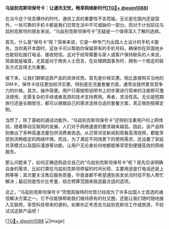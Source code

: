 **乌兹别克斯坦保号卡：让通讯无忧，畅享网络新时代[[TG💪+ @esim1088](https://t.me/s/esim1088)]**

在当今这个信息爆炸的时代，通信工具的重要性不言而喻。无论是在国内还是国外，一张可靠的手机卡都是我们日常生活中不可或缺的一部分。而对于计划前往乌兹别克斯坦的朋友来说，“乌兹别克斯坦保号卡”无疑是一个值得深入了解的选择。

首先，什么是“保号卡”呢？简单来说，它是一种专门为出国人士设计的手机卡服务。当你离开本国时，这张卡可以帮助你保留原有的手机号码，确保你在异国他乡也能轻松接打电话、接收短信。这对于经常需要与家人或客户保持联系的人来说，简直就是福音。尤其是对于商务人士而言，在处理跨国事务时，拥有一个稳定的联系方式显得尤为重要。

接下来，让我们聊聊这款产品的具体优势。首先是价格实惠。相比直接购买当地的SIM卡，保号卡往往更加经济实惠，特别是在流量套餐方面，通常会提供更具竞争力的价格。其次，操作简便。用户只需按照说明书上的步骤进行简单的注册即可激活使用，无需复杂的手续或者高昂的技术支持费用。再者，灵活性高。无论是短期旅行还是长期居住，都可以根据自己的需求选择合适的套餐方案，真正做到按需定制。

当然了，除了基础的通话功能外，“乌兹别克斯坦保号卡”还特别注重用户的上网体验。随着移动互联网的发展，人们对于网络速度的要求越来越高。因此，该产品特别推出了多种高速流量包供消费者挑选。从日常浏览新闻到观看高清视频，都能享受到流畅稳定的网络环境。而且，为了满足不同场景下的使用需求，还设置了家庭共享模式以及国际漫游等功能，让用户无论身处何地都能够享受到便捷高效的网络服务。

那么问题来了，如何正确选购适合自己的“乌兹别克斯坦保号卡”呢？首先应该明确自身的需求，比如打算在乌兹别克斯坦停留的时间长短、主要用途是打电话还是上网等等；其次要关注售后服务质量，毕竟谁都不希望遇到突发状况时找不到人帮忙解决；最后则是性价比考量，结合预算范围来挑选最合适的选项。

总之，“乌兹别克斯坦保号卡”凭借其独特的优势已经成为了许多出国人士首选的通信解决方案之一。它不仅能够帮助我们维持原有的社交圈，还能让我们随时随地接入互联网，享受科技带来的便利。如果你正考虑去乌兹别克斯坦工作或旅游，不妨试试这款产品吧！

[[TG💪+ @esim1088](https://t.me/s/esim1088) ![Image](https://i.postimg.cc/4NQfJmqS/Snipaste-2025-05-13-00-14-12.png)]
